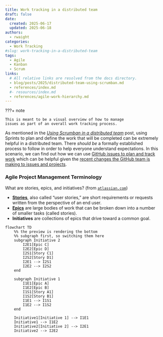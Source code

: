 ```yaml
---
title: Work tracking in a distributed team
draft: false
date:
  created: 2025-06-17
  updated: 2025-06-18
authors:
  - rwaight
categories:
  - Work Tracking
#slug: work-tracking-in-a-distributed-team
tags:
  - Agile
  - Kanban
  - Scrum
links:
  # All relative links are resolved from the docs directory.
  - blog/posts/2025/distributed-team-using-scrumban.md
  - references/index.md
  #- resources/index.md
  - references/agile-work-hierarchy.md
---
```



???+ note

    This is meant to be a visual overview of how to manage 
    issues as part of an overall work tracking process.


<!--- ## Work Tracking --->

As mentioned in the [_Using Scrumban in a distributed team_](./distributed-team-using-scrumban.md) post, using Sprints to plan and define the work that will be completed can be extremely helpful in a distributed team. 
There _should be_ a formally established process to follow in order to help everyone understand expectations. 
In this scenario, we can find out how we can use [GitHub issues to plan and track work][01] which can be helpful given the [recent changes the GitHub team is making to issues and projects][02].

<!--- 
References for later:

- https://www.atlassian.com/agile/scrum/sprint-planning
- https://www.atlassian.com/software/jira/templates/sprint-backlog
- https://www.atlassian.com/agile/project-management/workflow
- https://www.atlassian.com/agile/project-management/epics-stories-themes
- https://medium.com/agile-adapt/how-to-plan-your-agile-projects-with-epics-and-milestones-d80287ca730e

--->

### Agile Project Management Terminology

<!--- from https://www.atlassian.com/agile/project-management/epics-stories-themes --->

What are stories, epics, and initiatives? (from [`atlassian.com`][11])

- [**Stories**][12], also called “user stories,” are short requirements or requests written from the perspective of an end user.
- [**Epics**][13] are large bodies of work that can be broken down into a number of smaller tasks (called stories).
- **Initiatives** are collections of epics that drive toward a common goal.


```mermaid
flowchart TD
    %% the preview is rendering the bottom
    %% subgraph first, so switching them here
    subgraph Initiative 2
        I2E1[Epic C]
        I2E2[Epic D]
        I2S1[Story C1]
        I2S2[Story D1]
        I2E1 --> I2S1
        I2E2 --> I2S2
    end

    subgraph Initiative 1
        I1E1[Epic A]
        I1E2[Epic B]
        I1S1[Story A1]
        I1S2[Story B1]
        I1E1 --> I1S1
        I1E2 --> I1S2
    end

    Initiative1[Initiative 1] --> I1E1
    Initiative1 --> I1E2
    Initiative2[Initiative 2] --> I2E1
    Initiative2 --> I2E2
```


<!--- ## End --->

[01]: https://docs.github.com/en/issues/tracking-your-work-with-issues/configuring-issues/planning-and-tracking-work-for-your-team-or-project
[02]: https://github.blog/changelog/2025-04-09-evolving-github-issues-and-projects/
[11]: <https://www.atlassian.com/agile/project-management/epics-stories-themes> "Stories, epics, and initiatives"
[12]: https://www.atlassian.com/agile/project-management/user-stories
[13]: https://www.atlassian.com/agile/project-management/epics
[90]: https://www.atlassian.com/agile/project-management/workflow
[91]: https://www.atlassian.com/software/jira/templates/sprint-backlog
[92]: https://medium.com/agile-adapt/how-to-plan-your-agile-projects-with-epics-and-milestones-d80287ca730e


<!--- [999]: https://asana.com/resources/what-is-scrum --->
